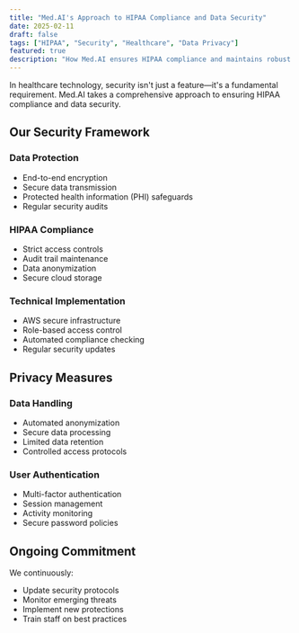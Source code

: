 ```yaml
---
title: "Med.AI's Approach to HIPAA Compliance and Data Security"
date: 2025-02-11
draft: false
tags: ["HIPAA", "Security", "Healthcare", "Data Privacy"]
featured: true
description: "How Med.AI ensures HIPAA compliance and maintains robust data security in healthcare AI applications."
---
```


In healthcare technology, security isn't just a feature—it's a fundamental requirement. Med.AI takes a comprehensive approach to ensuring HIPAA compliance and data security.

## Our Security Framework

### Data Protection
- End-to-end encryption
- Secure data transmission
- Protected health information (PHI) safeguards
- Regular security audits

### HIPAA Compliance
- Strict access controls
- Audit trail maintenance
- Data anonymization
- Secure cloud storage

### Technical Implementation
- AWS secure infrastructure
- Role-based access control
- Automated compliance checking
- Regular security updates

## Privacy Measures

### Data Handling
- Automated anonymization
- Secure data processing
- Limited data retention
- Controlled access protocols

### User Authentication
- Multi-factor authentication
- Session management
- Activity monitoring
- Secure password policies

## Ongoing Commitment

We continuously:
- Update security protocols
- Monitor emerging threats
- Implement new protections
- Train staff on best practices
